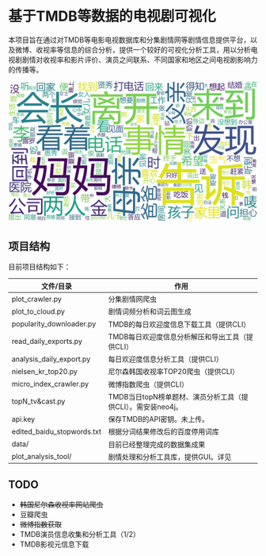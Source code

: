 # 基于TMDB等数据的电视剧可视化

本项目旨在通过对TMDB等电影电视数据库和分集剧情网等剧情信息提供平台，以及微博、收视率等信息的综合分析，提供一个较好的可视化分析工具，用以分析电视剧剧情对收视率和影片评价、演员之间联系、不同国家和地区之间电视剧影响力的传播等。

![韩剧剧情高频词](img/wc.jpg)

## 项目结构

目前项目结构如下：

| 文件/目录                  | 作用                                                         |
| -------------------------- | ------------------------------------------------------------ |
| plot_crawler.py            | 分集剧情网爬虫                                               |
| plot_to_cloud.py           | 剧情词频分析和词云图生成                                     |
| popularity_downloader.py   | TMDB的每日欢迎度信息下载工具（提供CLI）                      |
| read_daily_exports.py      | TMDB每日欢迎度信息分析解压和导出工具（提供CLI）              |
| analysis_daily_export.py   | 每日欢迎度信息分析工具（提供CLI）                            |
| nielsen_kr_top20.py        | 尼尔森韩国收视率TOP20爬虫（提供CLI）                         |
| micro_index_crawler.py     | 微博指数爬虫（提供CLI）                                      |
| topN_tv&cast.py            | TMDB当日topN榜单题材、演员分析工具（提供CLI）。需安装neo4j。 |
| api.key                    | 保存TMDB的API密钥。未上传。                                  |
| edited_baidu_stopwords.txt | 根据分词结果修改后的百度停用词库                             |
| data/                      | 目前已经整理完成的数据集成果                                 |
| plot_analysis_tool/        | 剧情处理和分析工具库，提供GUI。详见                          |

## TODO

- ~~韩国尼尔森收视率网站爬虫~~
- 豆瓣爬虫
- ~~微博指数获取~~
- TMDB演员信息收集和分析工具（1/2）
- TMDB影视元信息下载

